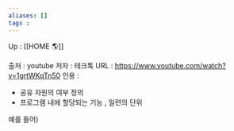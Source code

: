 ```yaml
---
aliases: []
tags : 
---
```

Up : [[HOME 🌎]]

출처 : youtube
저자 : 테크톡 
URL : https://www.youtube.com/watch?v=1grtWKqTn50
인용 : 

- 공유 자원의 여부 
정의
- 프로그램 내에 할당되는 기능 , 일련의 단위 

예를 들어) 
